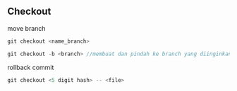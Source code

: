 ## Checkout
move branch
```js
git checkout <name_branch>
```
```js
git checkout -b <branch> //membuat dan pindah ke branch yang diinginkan
```
rollback commit
```js
git checkout <5 digit hash> -- <file>
```